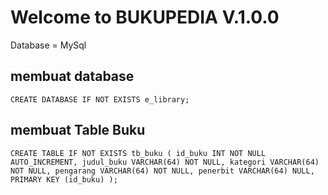 # Welcome to BUKUPEDIA V.1.0.0

Database = MySql

## membuat database

`CREATE DATABASE IF NOT EXISTS e_library;`

## membuat Table Buku

`CREATE TABLE IF NOT EXISTS tb_buku ( id_buku INT NOT NULL AUTO_INCREMENT, judul_buku VARCHAR(64) NOT NULL, kategori VARCHAR(64) NOT NULL, pengarang VARCHAR(64) NOT NULL, penerbit VARCHAR(64) NULL, PRIMARY KEY (id_buku) );`
